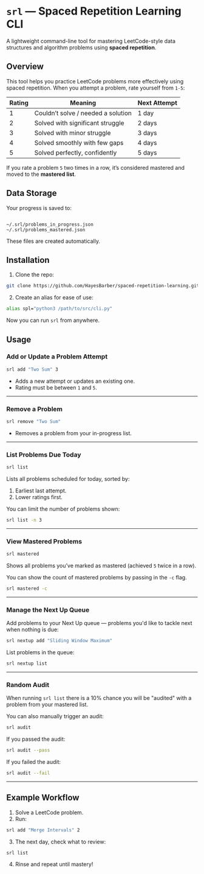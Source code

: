 # `srl` — Spaced Repetition Learning CLI

A lightweight command-line tool for mastering LeetCode-style data structures and algorithm problems using **spaced repetition**.

## Overview

This tool helps you practice LeetCode problems more effectively using spaced repetition. When you attempt a problem, rate yourself from `1-5`:

| Rating | Meaning                            | Next Attempt |
| ------ | ---------------------------------- | ------------ |
| 1      | Couldn’t solve / needed a solution | 1 day        |
| 2      | Solved with significant struggle   | 2 days       |
| 3      | Solved with minor struggle         | 3 days       |
| 4      | Solved smoothly with few gaps      | 4 days       |
| 5      | Solved perfectly, confidently      | 5 days       |

If you rate a problem `5` two times in a row, it’s considered mastered and moved to the **mastered list**.

## Data Storage

Your progress is saved to:

```

~/.srl/problems_in_progress.json
~/.srl/problems_mastered.json

```

These files are created automatically.

## Installation

1. Clone the repo:

```bash
git clone https://github.com/HayesBarber/spaced-repetition-learning.git
```

2. Create an alias for ease of use:

```bash
alias spl="python3 /path/to/src/cli.py"
```

Now you can run `srl` from anywhere.

## ‍Usage

### Add or Update a Problem Attempt

```bash
srl add "Two Sum" 3
```

- Adds a new attempt or updates an existing one.
- Rating must be between `1` and `5`.

---

### Remove a Problem

```bash
srl remove "Two Sum"
```

- Removes a problem from your in-progress list.

---

### List Problems Due Today

```bash
srl list
```

Lists all problems scheduled for today, sorted by:

1. Earliest last attempt.
2. Lower ratings first.

You can limit the number of problems shown:

```bash
srl list -n 3
```

---

### View Mastered Problems

```bash
srl mastered
```

Shows all problems you’ve marked as mastered (achieved `5` twice in a row).

You can show the count of mastered problems by passing in the `-c` flag.

```bash
srl mastered -c
```

---

### Manage the Next Up Queue

Add problems to your Next Up queue — problems you'd like to tackle next when nothing is due:

```bash
srl nextup add "Sliding Window Maximum"
```

List problems in the queue:

```bash
srl nextup list
```

---

### Random Audit

When running `srl list` there is a 10% chance you will be "audited" with a problem from your mastered list.

You can also manually trigger an audit:

```bash
srl audit
```

If you passed the audit:

```bash
srl audit --pass
```

If you failed the audit:

```bash
srl audit --fail
```

---

## Example Workflow

1. Solve a LeetCode problem.
2. Run:

```bash
srl add "Merge Intervals" 2
```

3. The next day, check what to review:

```bash
srl list
```

4. Rinse and repeat until mastery!
